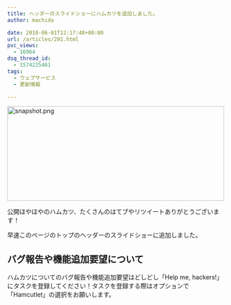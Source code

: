 ```yaml
---
title: ヘッダーのスライドショーにハムカツを追加しました。
author: machida

date: 2010-06-01T12:17:48+00:00
url: /articles/291.html
pvc_views:
  - 16964
dsq_thread_id:
  - 1574225461
tags:
  - ウェブサービス
  - 更新情報

---
```


  <img src="http://farm5.static.flickr.com/4005/4659841344_48bf76bafc.jpg" width="500" height="218" alt="snapshot.png" />


公開ほやほやのハムカツ、たくさんのはてブやリツイートありがとうございます！

早速このページのトップのヘッダーのスライドショーに追加しました。

## バグ報告や機能追加要望について

ハムカツについてのバグ報告や機能追加要望はどしどし「Help me, hackers!」にタスクを登録してください！タスクを登録する際はオプションで「Hamcutlet」の選択をお願いします。
